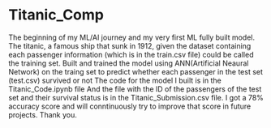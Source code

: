 # Titanic_Comp
The beginning of my ML/AI journey and my very first ML fully built model.
The titanic, a famous ship that sunk in 1912, given the dataset containing each passenger information (which is in the train.csv file) could be called the training set.
Built and trained the model using ANN(Artificial Neaural Network) on the traing set to predict whether each passenger in the test set (test.csv) survived or not
The code for the model I built is in the Titanic_Code.ipynb file
And the file with the ID of the passengers of the test set and their survival status is in the Titanic_Submission.csv file.
I got a 78% accuracy score and will conntinuously try to improve that score in future projects.
Thank you.
